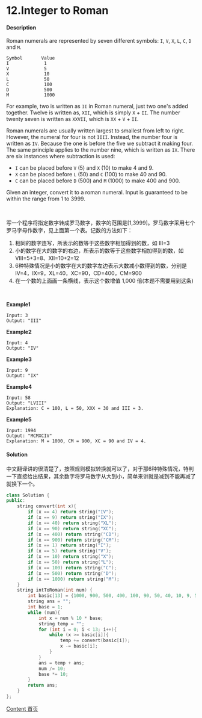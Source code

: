 # 12.Integer to Roman

#### Description

Roman numerals are represented by seven different symbols: `I`, `V`, `X`, `L`, `C`, `D` and `M`.

```
Symbol       Value
I             1
V             5
X             10
L             50
C             100
D             500
M             1000
```

For example, two is written as `II` in Roman numeral, just two one's added together. Twelve is written as, `XII`, which is simply `X` + `II`. The number twenty seven is written as `XXVII`, which is `XX` + `V` + `II`.

Roman numerals are usually written largest to smallest from left to right. However, the numeral for four is not `IIII`. Instead, the number four is written as `IV`. Because the one is before the five we subtract it making four. The same principle applies to the number nine, which is written as `IX`. There are six instances where subtraction is used:

- `I` can be placed before `V` (5) and `X` (10) to make 4 and 9. 
- `X` can be placed before `L` (50) and `C` (100) to make 40 and 90. 
- `C` can be placed before `D` (500) and `M` (1000) to make 400 and 900.

Given an integer, convert it to a roman numeral. Input is guaranteed to be within the range from 1 to 3999.

<br>

写一个程序将指定数字转成罗马数字，数字的范围是[1,3999]。罗马数字采用七个罗马字母作数字，见上面第一个表。记数的方法如下：

1. 相同的数字连写，所表示的数等于这些数字相加得到的数，如 Ⅲ=3
2. 小的数字在大的数字的右边，所表示的数等于这些数字相加得到的数，如 Ⅷ=5+3=8、Ⅻ=10+2=12
3. 6种特殊情况是小的数字在大的数字左边表示大数减小数得到的数，分别是IV=4，IX=9，XL=40，XC=90，CD=400，CM=900
4. 在一个数的上面画一条横线，表示这个数增值 1,000 倍(本题不需要用到这条)

<br>

**Example1**


```
Input: 3
Output: "III"
```

**Example2**

```
Input: 4
Output: "IV"
```

**Example3**

```
Input: 9
Output: "IX"
```

**Example4**

```
Input: 58
Output: "LVIII"
Explanation: C = 100, L = 50, XXX = 30 and III = 3.
```

**Example5**

```
Input: 1994
Output: "MCMXCIV"
Explanation: M = 1000, CM = 900, XC = 90 and IV = 4.
```



#### Solution

中文翻译讲的很清楚了，按照规则模拟转换就可以了，对于那6种特殊情况，特判一下直接给出结果，其余数字将罗马数字从大到小，简单来讲就是减到不能再减了就换下一个。

```c++
class Solution {
public:
    string convert(int x){
        if (x == 4) return string("IV");
        if (x == 9) return string("IX");
        if (x == 40) return string("XL");
        if (x == 90) return string("XC");
        if (x == 400) return string("CD");
        if (x == 900) return string("CM");
        if (x == 1) return string("I");
        if (x == 5) return string("V");
        if (x == 10) return string("X");
        if (x == 50) return string("L");
        if (x == 100) return string("C");
        if (x == 500) return string("D");
        if (x == 1000) return string("M");
    }
    string intToRoman(int num) {
        int basic[13] = {1000, 900, 500, 400, 100, 90, 50, 40, 10, 9, 5, 4, 1};
        string ans = "";
        int base = 1;
        while (num){
            int x = num % 10 * base;
            string temp = "";
            for (int i = 0; i < 13; i++){
                while (x >= basic[i]){
                    temp += convert(basic[i]);
                    x -= basic[i];
                }                
            }
            ans = temp + ans;
            num /= 10;
            base *= 10;
        }
        return ans;
    }
};
```



[Content   首页](../README.md)


